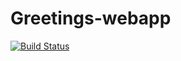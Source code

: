# Greetings-webapp

[![Build Status](https://app.travis-ci.com/0ngezwa-felele/Greetings-webapp.svg?branch=main?x=1)](https://app.travis-ci.com/0ngezwa-felele/Greetings-webapp)
